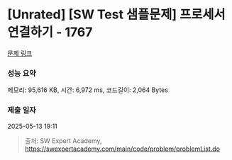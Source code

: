 # [Unrated] [SW Test 샘플문제] 프로세서 연결하기 - 1767 

[문제 링크](https://swexpertacademy.com/main/code/problem/problemDetail.do?contestProbId=AV4suNtaXFEDFAUf) 

### 성능 요약

메모리: 95,616 KB, 시간: 6,972 ms, 코드길이: 2,064 Bytes

### 제출 일자

2025-05-13 19:11



> 출처: SW Expert Academy, https://swexpertacademy.com/main/code/problem/problemList.do